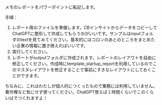 メモのレポートをパワーポイントに転記します。

手順：
1. レポート用のファイルを準備します。CBインサイトからデータをコピーしてChatGPTに整形して作成してもらうのがいいです。サンプルはinputフォルダのtextを見てみてください。基本的にはコロンのあとのところをまとめたい企業の情報に置き換えればいいです。
2. 実行してください。
3. レポートがoutputフォルダに作成されます。レポートのレイアウトを自由に修正してください。作成時にtemplate_startup_reportを利用しているのでこのマスタレイアウトを修正することで事前にすきなレイアウトにしておくことができます。

ちなみに、これはわたしが個人的につくったもので業務には利用していません。著作権など気にせず使ってください。ChatGPT使えば１時間くらいでこのくらいはでつくれますよ！